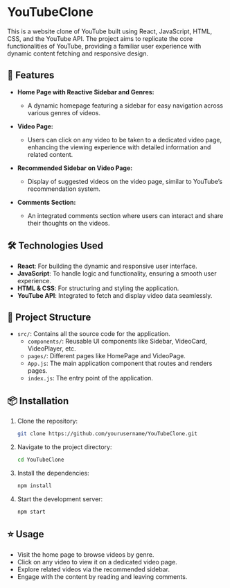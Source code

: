 # YouTubeClone

This is a website clone of YouTube built using React, JavaScript, HTML, CSS, and the YouTube API. The project aims to replicate the core functionalities of YouTube, providing a familiar user experience with dynamic content fetching and responsive design.

## 🚀 Features

- **Home Page with Reactive Sidebar and Genres:**
  - A dynamic homepage featuring a sidebar for easy navigation across various genres of videos.
  
- **Video Page:**
  - Users can click on any video to be taken to a dedicated video page, enhancing the viewing experience with detailed information and related content.
  
- **Recommended Sidebar on Video Page:**
  - Display of suggested videos on the video page, similar to YouTube’s recommendation system.
  
- **Comments Section:**
  - An integrated comments section where users can interact and share their thoughts on the videos.

## 🛠️ Technologies Used

- **React**: For building the dynamic and responsive user interface.
- **JavaScript**: To handle logic and functionality, ensuring a smooth user experience.
- **HTML & CSS**: For structuring and styling the application.
- **YouTube API**: Integrated to fetch and display video data seamlessly.

## 📂 Project Structure

- `src/`: Contains all the source code for the application.
  - `components/`: Reusable UI components like Sidebar, VideoCard, VideoPlayer, etc.
  - `pages/`: Different pages like HomePage and VideoPage.
  - `App.js`: The main application component that routes and renders pages.
  - `index.js`: The entry point of the application.

## 📦 Installation

1. Clone the repository:
   ```bash
   git clone https://github.com/yourusername/YouTubeClone.git
2. Navigate to the project directory:
   ```bash
   cd YouTubeClone
3. Install the dependencies:
   ```bash
   npm install
4. Start the development server:
   ```bash
   npm start

## ⭐️ Usage
- Visit the home page to browse videos by genre.
- Click on any video to view it on a dedicated video page.
- Explore related videos via the recommended sidebar.
- Engage with the content by reading and leaving comments.

